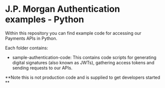 # J.P. Morgan Authentication examples - Python

Within this repository you can find example code for accessing our Payments APIs in Python.

Each folder contains:

- sample-authentication-code: This contains code scripts for generating digital signatures (also known as JWTs), gathering access tokens and sending requests to our APIs.

**Note this is not production code and is supplied to get developers started **
